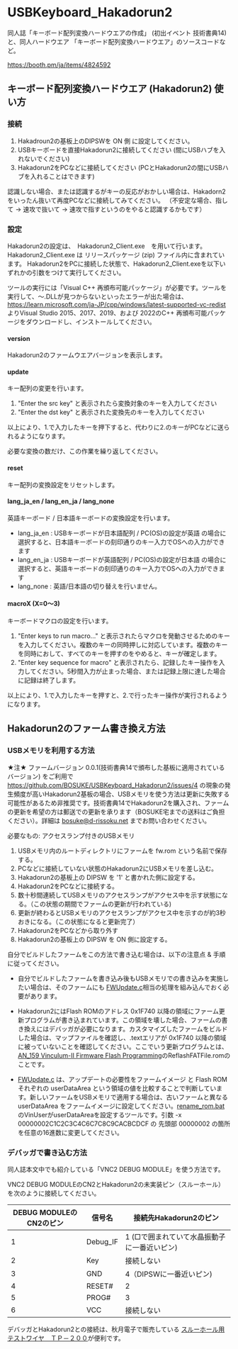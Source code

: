 # USBKeyboard_Hakadorun2

同人誌「キーボード配列変換ハードウエアの作成」 (初出イベント 技術書典14) と、同人ハードウエア 「キーボード配列変換ハードウエア」のソースコードなど。

https://booth.pm/ja/items/4824592


## キーボード配列変換ハードウエア (Hakadorun2) 使い方

### 接続
1. Hakadroun2の基板上のDIPSWを ON 側 に設定してください。
2. USBキーボードを直接Hakadorun2に接続してください (間にUSBハブを入れないでください)
3. Hakadorun2をPCなどに接続してください (PCとHakadorun2の間にUSBハブを入れることはできます)

認識しない場合、または認識するがキーの反応がおかしい場合は、Hakadorn2をいったん抜いて再度PCなどに接続してみてください。
（不安定な場合、指して → 速攻で抜いて → 速攻で指すというのをやると認識するかもです）

### 設定
Hakadorun2の設定は、　Hakadorun2_Client.exe　を用いて行います。
Hakadorun2_Client.exe は リリースパッケージ (zip) ファイル内に含まれています。
Hakadorun2をPCに接続した状態で、Hakadorun2_Client.exeを以下いずれかの引数をつけて実行してください。

ツールの実行には「Visual C++ 再頒布可能パッケージ」が必要です。ツールを実行して、～.DLLが見つからないといったエラーが出た場合は、 https://learn.microsoft.com/ja-JP/cpp/windows/latest-supported-vc-redist よりVisual Studio 2015、2017、2019、および 2022のC++ 再頒布可能パッケージをダウンロードし、インストールしてください。

#### version
Hakadorun2のファームウエアバージョンを表示します。

#### update
キー配列の変更を行います。

1. "Enter the src key" と表示されたら変換対象のキーを入力してください
2. "Enter the dst key" と表示された変換先のキーを入力してください

以上により、1.で入力したキーを押下すると、代わりに2.のキーがPCなどに送られるようになります。

必要な変換の数だけ、この作業を繰り返してください。

#### reset
キー配列の変換設定をリセットします。

#### lang_ja_en / lang_en_ja / lang_none
英語キーボード / 日本語キーボードの変換設定を行います。

* lang_ja_en : USBキーボードが日本語配列 / PC(OS)の設定が英語 の場合に選択すると、日本語キーボードの刻印通りのキー入力でOSへの入力ができます
* lang_en_ja : USBキーボードが英語配列 / PC(OS)の設定が日本語 の場合に選択すると、英語キーボードの刻印通りのキー入力でOSへの入力ができます
* lang_none : 英語/日本語の切り替えを行いません。

#### macroX (X=0～3)
キーボードマクロの設定を行います。

1. "Enter keys to run macro..." と表示されたらマクロを発動させるためのキーを入力してください。複数のキーの同時押しに対応しています。複数のキーを同時におして、すべてのキーを押すのをやめると、キーが確定します。
2. "Enter key sequence for macro" と表示されたら、記録したキー操作を入力してください。5秒間入力が止まった場合、または記録上限に達した場合に記録は終了します。

以上により、1.で入力したキーを押すと、2.で行ったキー操作が実行されるようになります。

## Hakadorun2のファーム書き換え方法
### USBメモリを利用する方法

★注★
ファームバージョン 0.0.1(技術書典14で頒布した基板に適用されているバージョン) をご利用で https://github.com/BOSUKE/USBKeyboard_Hakadorun2/issues/4 の現象の発生頻度が高いHakadorun2基板の場合、USBメモリを使う方法は更新に失敗する可能性があるため非推奨です。技術書典14でHakadorun2を購入され、ファームの更新を希望の方は郵送での更新を承ります（BOSUKE宅までの送料はご負担ください）。詳細は bosuke@d-rissoku.net までお問い合わせください。

必要なもの: アクセスランプ付きのUSBメモリ

1. USBメモリ内のルートディレクトリにファームを fw.rom という名前で保存する。
2. PCなどに接続していない状態のHakadorun2にUSBメモリを差し込む。
3. Hakadorun2の基板上の DIPSW を '1' と書かれた側に設定する。
4. Hakadorun2をPCなどに接続する。
5. 数十秒間連続してUSBメモリのアクセスランプがアクセス中を示す状態になる。（この状態の期間でファームの更新が行われている)
6. 更新が終わるとUSBメモリのアクセスランプがアクセス中を示すのが約3秒おきになる。（この状態になると更新完了）
7. Hakadorun2をPCなどから取り外す
8. Hakadorun2の基板上の DIPSW を ON 側に設定する。

自分でビルドしたファームをこの方法で書き込む場合は、以下の注意点 & 手順に従ってください。

* 自分でビルドしたファームを書き込み後もUSBメモリでの書き込みを実施したい場合は、そのファームにも [FWUpdate.c](https://github.com/BOSUKE/USBKeyboard_Hakadorun2/blob/main/firmware/FWUpdate.c)相当の処理を組み込んでおく必要があります。

* Hakadorun2にはFlash ROMのアドレス 0x1F740 以降の領域にファーム更新プログラムが書き込まれています。この領域を壊した場合、ファームの書き換えにはデバッガが必要になります。カスタマイズしたファームをビルドした場合は、マップファイルを確認し、.textエリアが 0x1F740 以降の領域に被っていないことを確認してください。ここでいう更新プログラムとは、[AN_159 Vinculum-II Firmware Flash Programming](https://ftdichip.com/document/application-notes/)のReflashFATFile.romのことです。

* [FWUpdate.c](https://github.com/BOSUKE/USBKeyboard_Hakadorun2/blob/main/firmware/FWUpdate.c) は、アップデートの必要性をファームイメージ と Flash ROM それぞれの userDataArea という領域の値を比較することで判断しています。新しいファームをUSBメモリで適用する場合は、古いファームと異なる userDataArea をファームイメージに設定してください。[rename_rom.bat](https://github.com/BOSUKE/USBKeyboard_Hakadorun2/blob/main/firmware/Release/rename_rom.bat)のVinUserがuserDataAreaを設定するツールです。引数 -x 00000002C1C2C3C4C6C7C8C9CACBCDCF の 先頭部 00000002 の箇所を任意の16進数に変更してください。

### デバッガで書き込む方法

同人誌本文中でも紹介している「VNC2 DEBUG MODULE」を使う方法です。

VNC2 DEBUG MODULEのCN2とHakadorun2の未実装ピン（スルーホール）を次のように接続してください。

|DEBUG MODULEのCN2のピン|信号名|接続先Hakadorun2のピン|
|-------------------------------|-----|----------------------|
|1|Debug_IF|1 (□で囲まれていて水晶振動子に一番近いピン)|
|2|Key|接続しない|
|3|GND|4（DIPSWに一番近いピン)|
|4|RESET#|2|
|5|PROG#|3|
|6|VCC|接続しない|

デバッガとHakadorun2との接続は、秋月電子で販売している [スルーホール用テストワイヤ　ＴＰ－２００](https://akizukidenshi.com/catalog/g/gC-09830/)が便利です。
